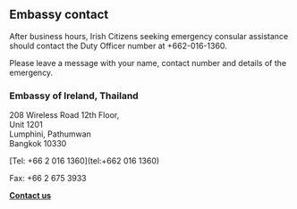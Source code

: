 ## Embassy contact

After business hours, Irish Citizens seeking emergency consular assistance should contact the Duty Officer number at +662-016-1360.

Please leave a message with your name, contact number and details of the emergency.

### Embassy of Ireland, Thailand

208 Wireless Road 12th Floor,   
Unit 1201   
Lumphini, Pathumwan   
Bangkok 10330

[Tel: +66 2 016 1360](tel:+662 016 1360)

Fax: +66 2 675 3933

[**Contact us**](/en/thailand/bangkok/contact/)
